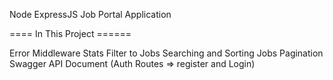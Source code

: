 Node ExpressJS Job Portal Application

 ==== In This Project ======

Error Middleware
Stats Filter to Jobs
Searching and Sorting Jobs
Pagination
Swagger API Document (Auth Routes => register and Login)
